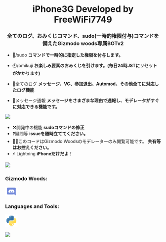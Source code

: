 <h1 align="center">iPhone3G Developed by FreeWiFi7749</h1>
<h3 align="center">全てのログ、おみくじコマンド、sudo(一時的権限付与)コマンドを備えたGizmodo woods専属BOTv2</h3>

- 👑/sudo **コマンドで一時的に指定した権限を付与します。**

- 🕘/omikuji **お楽しみ要素のおみくじを引けます。(毎日24時JSTにリセットがかかります)**

- 📁全てのログ **メッセージ、VC、参加退出、Automod、その他全てに対応したログ機能**

- 🚫メッセージ通報 **メッセージをさまざまな理由で通報し、モデレータがすぐに対応できる機能です。**
<img src="https://user-images.githubusercontent.com/73097560/115834477-dbab4500-a447-11eb-908a-139a6edaec5c.gif">

- ⚒️開発中の機能 **sudoコマンドの修正**
- ❓疑問等 **issueを随時立ててください。**
- 👨‍💻このコードはGizmodo Woodsのモデレーターのみ閲覧可能です。 **共有等はお控えください。**
- ⚡ Lightning **iPhoneだけだよ！**

<div> <a href="https://github.com/FreeWiFi7749" target="_blank"><img src="https://img.shields.io/badge/GitHub-100000?style=for-the-badge&logo=github&logoColor=white" target="_blank"></a>
</div><h3 align="left">Gizmodo Woods:</h3>
<p align="left">
<a href="https://discord.gg/https://discord.gg/gizmodo" target="blank"><img align="center" src="https://raw.githubusercontent.com/teamedwardforever/Readme-Generator/71f25dd8b98329b168142a6b782a107b75eab178/svg/Social/discord.svg" alt="https://discord.gg/gizmodo" height="30" width="40" /></a></p>

<h3 align="left">Languages and Tools:</h3>
<p align="left">
<img src="https://raw.githubusercontent.com/teamedwardforever/Readme-Generator/71f25dd8b98329b168142a6b782a107b75eab178/svg/Skills/Languages/python-original.svg" alt="Python" width="40" height="40"/>
</p>

<img src="https://user-images.githubusercontent.com/73097560/115834477-dbab4500-a447-11eb-908a-139a6edaec5c.gif">
</div>